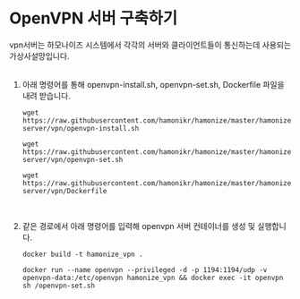 # OpenVPN 서버 구축하기

vpn서버는 하모나이즈 시스템에서 각각의 서버와 클라이언트들이 통신하는데 사용되는 가상사설망입니다. 
<br><br>


1. 아래 명령어를 통해 openvpn-install.sh, openvpn-set.sh, Dockerfile 파일을 내려 받습니다.
    ```
    wget https://raw.githubusercontent.com/hamonikr/hamonize/master/hamonize-server/vpn/openvpn-install.sh 
    
    wget https://raw.githubusercontent.com/hamonikr/hamonize/master/hamonize-server/vpn/openvpn-set.sh 
    
    wget https://raw.githubusercontent.com/hamonikr/hamonize/master/hamonize-server/vpn/Dockerfile
    ```
<br>

2. 같은 경로에서 아래 명령어를 입력해 openvpn 서버 컨테이너를 생성 및 실행합니다.
    ```
    docker build -t hamonize_vpn . 
    
    docker run --name openvpn --privileged -d -p 1194:1194/udp -v openvpn-data:/etc/openvpn hamonize_vpn && docker exec -it openvpn sh /openvpn-set.sh
    ```
